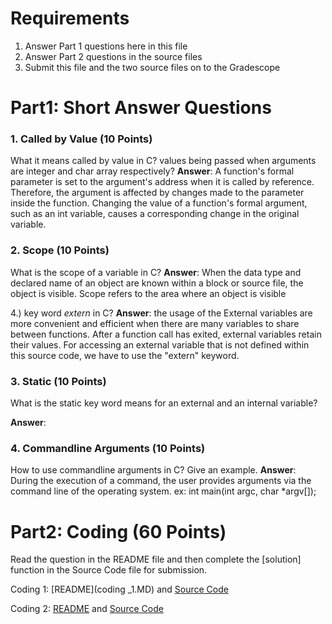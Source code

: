 # Requirements

1. Answer Part 1 questions here in this file
2. Answer Part 2 questions in the source files
3. Submit this file and the two source files on to the Gradescope

# Part1: Short Answer Questions

### 1. Called by Value (10 Points)
What it means called by value in C? values being passed when arguments are integer and char array respectively?
      **Answer**: A function's formal parameter is set to the argument's address when it is called by reference. Therefore, the argument is affected by changes made to the parameter inside the function. Changing the value of a function's formal argument, such as an int variable, causes a corresponding change in the original variable.

  

### 2. Scope (10 Points)
What is the scope of a variable in C? 
    **Answer**: When the data type and declared name of an object are known within a block or source file, the object is visible. Scope refers to the area where an object is visible



4.) key word *extern* in C?
     **Answer**: the usage of the External variables are more convenient and efficient when there are many variables to share between functions. After a function call has exited, external variables retain their values. For accessing an external variable that is not defined within this source code, we have to use the "extern" keyword.


### 3. Static (10 Points)

What is the static key word means for an external and an internal variable?

**Answer**:

### 4. Commandline Arguments (10 Points)

How to use commandline arguments in C? Give an example.
      **Answer**: During the execution of a command, the user provides arguments via the command line of the operating system.
ex: int main(int argc, char *argv[]); 

# Part2: Coding  (60 Points)

Read the question in the README file and then complete the [solution] function
in the Source Code file for submission.

Coding 1: [README](coding
_1.MD) and [Source Code](coding_1.c)

Coding 2: [README](Coding_2.MD) and [Source Code](coding_2.c)
